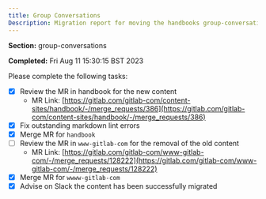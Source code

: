 ```yaml
---
title: Group Conversations
Description: Migration report for moving the handbooks group-conversations section
---
```


**Section:** group-conversations

**Completed:** Fri Aug 11 15:30:15 BST 2023

Please complete the following tasks:

- [x] Review the MR in handbook for the new content
  - MR Link: [https://gitlab.com/gitlab-com/content-sites/handbook/-/merge_requests/386](https://gitlab.com/gitlab-com/content-sites/handbook/-/merge_requests/386)
- [x] Fix outstanding markdown lint errors
- [x] Merge MR for `handbook`
- [ ] Review the MR in `www-gitlab-com` for the removal of the old content
  - MR Link: [https://gitlab.com/gitlab-com/www-gitlab-com/-/merge_requests/128222](https://gitlab.com/gitlab-com/www-gitlab-com/-/merge_requests/128222)
- [x] Merge MR for `wwww-gitlab-com`
- [x] Advise on Slack the content has been successfully migrated
